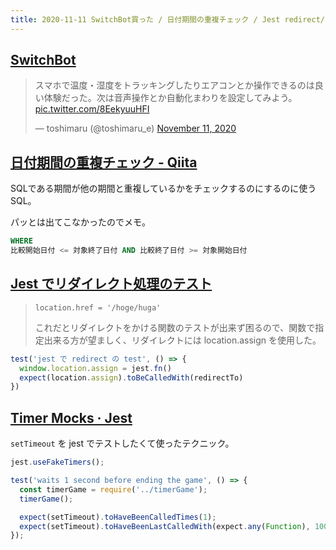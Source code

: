 ```yaml
---
title: 2020-11-11 SwitchBot買った / 日付期間の重複チェック / Jest redirect/setTimeout test 
---
```


## [SwitchBot](https://www.switch-bot.com/)

<blockquote class="twitter-tweet"><p lang="ja" dir="ltr">スマホで温度・湿度をトラッキングしたりエアコンとか操作できるのは良い体験だった。次は音声操作とか自動化まわりを設定してみよう。 <a href="https://t.co/8EekyuuHFI">pic.twitter.com/8EekyuuHFI</a></p>&mdash; toshimaru (@toshimaru_e) <a href="https://twitter.com/toshimaru_e/status/1326411164004339714?ref_src=twsrc%5Etfw">November 11, 2020</a></blockquote> <script async src="https://platform.twitter.com/widgets.js" charset="utf-8"></script>

## [日付期間の重複チェック - Qiita](https://qiita.com/yaju/items/a58a78f41ee41258a5fe)

SQLである期間が他の期間と重複しているかをチェックするのにするのに使うSQL。

パッとは出てこなかったのでメモ。

```sql
WHERE
比較開始日付 <= 対象終了日付 AND 比較終了日付 >= 対象開始日付
```

## [Jest でリダイレクト処理のテスト](https://qiita.com/biwakonbu/items/b49d733c9ebbc4105b0a)

> ```
> location.href = '/hoge/huga'
> ```
>
> これだとリダイレクトをかける関数のテストが出来ず困るので、関数で指定出来る方が望ましく、リダイレクトには location.assign を使用した。

```js
test('jest で redirect の test', () => {
  window.location.assign = jest.fn()
  expect(location.assign).toBeCalledWith(redirectTo)
})
````

## [Timer Mocks · Jest](https://jestjs.io/docs/en/timer-mocks)

`setTimeout` を jest でテストしたくて使ったテクニック。

```js
jest.useFakeTimers();

test('waits 1 second before ending the game', () => {
  const timerGame = require('../timerGame');
  timerGame();

  expect(setTimeout).toHaveBeenCalledTimes(1);
  expect(setTimeout).toHaveBeenLastCalledWith(expect.any(Function), 1000);
});
```
